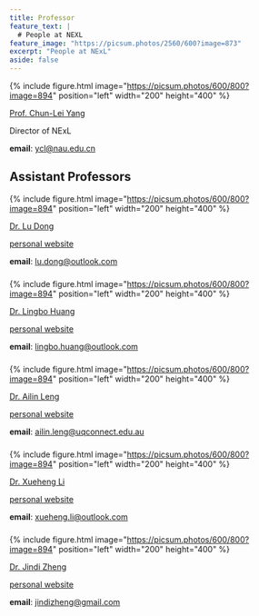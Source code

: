 ```yaml
---
title: Professor
feature_text: |
  # People at NEXL
feature_image: "https://picsum.photos/2560/600?image=873"
excerpt: "People at NExL"
aside: false
---
```



{% include figure.html image="https://picsum.photos/600/800?image=894" position="left" width="200" height="400" %}

[Prof. Chun-Lei Yang](/nexl/people/chun-lei-yang)

Director of NExL

**email**: [ycl@nau.edu.cn](mailto:ycl@nau.edu.cn)

###

## Assistant Professors

{% include figure.html image="https://picsum.photos/600/800?image=894" position="left" width="200" height="400" %}

[Dr. Lu Dong](/nexl/people/lu-dong)

[personal website](http://ludong.weebly.com)

**email**: [lu.dong@outlook.com](mailto:lu.dong@outlook.com)


###

{% include figure.html image="https://picsum.photos/600/800?image=894" position="left" width="200" height="400" %}

[Dr. Lingbo Huang](/nexl/people/lingbo-huang)

[personal website](http://lingbohuang.com)

**email**: [lingbo.huang@outlook.com](mailto:lingbo.huang@outlook.com)


###

{% include figure.html image="https://picsum.photos/600/800?image=894" position="left" width="200" height="400" %}

[Dr. Ailin Leng](/nexl/people/ailin-leng)

[personal website](https://sites.google.com/site/ailinlenguq)

**email**: [ailin.leng@uqconnect.edu.au](mailto:ailin.leng@uqconnect.edu.au)


###

{% include figure.html image="https://picsum.photos/600/800?image=894" position="left" width="200" height="400" %}

[Dr. Xueheng Li](/nexl/people/xueheng-li)

[personal website](http://xueheng-li.com)

**email**: [xueheng.li@outlook.com](mailto:xueheng.li@outlook.com)


###

{% include figure.html image="https://picsum.photos/600/800?image=894" position="left" width="200" height="400" %}

[Dr. Jindi Zheng](/nexl/people/jindi-zheng)

[personal website](https://sites.google.com/site/jindizheng)

**email**: [jindizheng@gmail.com](mailto:jindizheng@gmail.com)
